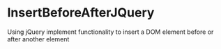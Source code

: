 InsertBeforeAfterJQuery
=======================
Using jQuery implement functionality to insert a DOM element before or after another element
